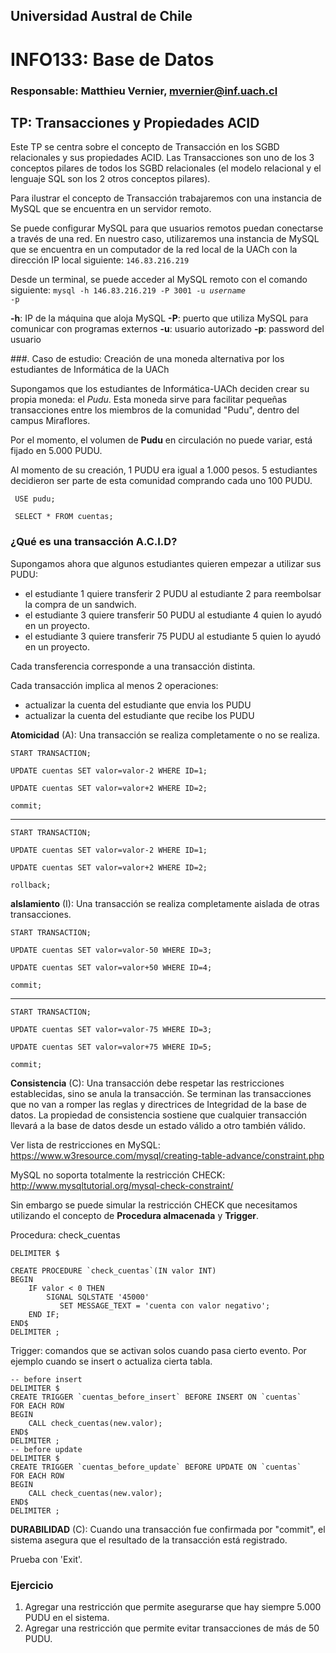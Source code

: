 ## Universidad Austral de Chile

# INFO133: Base de Datos

### Responsable: Matthieu Vernier, mvernier@inf.uach.cl

## TP: Transacciones y Propiedades ACID

Este TP se centra sobre el concepto de Transacción en los SGBD relacionales y sus propiedades ACID. Las Transacciones son uno de los 3 conceptos pilares de todos los SGBD relacionales (el modelo relacional y el lenguaje SQL son los 2 otros conceptos pilares).

Para ilustrar el concepto de Transacción trabajaremos con una instancia de MySQL que se encuentra en un servidor remoto.

Se puede configurar MySQL para que usuarios remotos puedan conectarse a través de una red. En nuestro caso, utilizaremos una instancia de MySQL que se encuentra en un computador de la red local de la UACh con la dirección IP local siguiente: <code>146.83.216.219</code>

Desde un terminal, se puede acceder al MySQL remoto con el comando siguiente:
<code>mysql -h 146.83.216.219 -P 3001 -u _username_ -p</code>

__-h__: IP de la máquina que aloja MySQL
__-P__: puerto que utiliza MySQL para comunicar con programas externos
__-u__: usuario autorizado
__-p__: password del usuario


###. Caso de estudio: Creación de una moneda alternativa por los estudiantes de Informática de la UACh

Supongamos que los estudiantes de Informática-UACh deciden crear su propia moneda: el _Pudu_.
Esta moneda sirve para facilitar pequeñas transacciones entre los miembros de la comunidad "Pudu", dentro del campus Miraflores.

Por el momento, el volumen de __Pudu__ en circulación no puede variar, está fijado en 5.000 PUDU.

Al momento de su creación, 1 PUDU era igual a 1.000 pesos. 5 estudiantes decidieron ser parte de esta comunidad comprando cada uno 100 PUDU.

<code> USE pudu;</code>

<code> SELECT * FROM cuentas;</code>


### ¿Qué es una transacción A.C.I.D?

Supongamos ahora que algunos estudiantes quieren empezar a utilizar sus PUDU:
- el estudiante 1 quiere transferir 2 PUDU al estudiante 2 para reembolsar la compra de un sandwich.
- el estudiante 3 quiere transferir 50 PUDU al estudiante 4 quien lo ayudó en un proyecto.
- el estudiante 3 quiere transferir 75 PUDU al estudiante 5 quien lo ayudó en un proyecto.

Cada transferencia corresponde a una transacción distinta.

Cada transacción implica al menos 2 operaciones:
- actualizar la cuenta del estudiante que envia los PUDU
- actualizar la cuenta del estudiante que recibe los PUDU

__Atomicidad__ (A): Una transacción se realiza completamente o no se realiza.

<code>START TRANSACTION;</code>

<code>UPDATE cuentas SET valor=valor-2 WHERE ID=1;</code>

<code>UPDATE cuentas SET valor=valor+2 WHERE ID=2;</code>

<code>commit;</code>

---

<code>START TRANSACTION;</code>

<code>UPDATE cuentas SET valor=valor-2 WHERE ID=1;</code>

<code>UPDATE cuentas SET valor=valor+2 WHERE ID=2;</code>

<code>rollback;</code>

__aIslamiento__ (I): Una transacción se realiza completamente aislada de otras transacciones.

<code>START TRANSACTION;</code>

<code>UPDATE cuentas SET valor=valor-50 WHERE ID=3;</code>

<code>UPDATE cuentas SET valor=valor+50 WHERE ID=4;</code>

<code>commit;</code>

----

<code>START TRANSACTION;</code>

<code>UPDATE cuentas SET valor=valor-75 WHERE ID=3;</code>

<code>UPDATE cuentas SET valor=valor+75 WHERE ID=5;</code>

<code>commit;</code>

__Consistencia__ (C): Una transacción debe respetar las restricciones establecidas, sino se anula la transacción. Se terminan las transacciones que no van a romper las reglas y directrices de Integridad de la base de datos. La propiedad de consistencia sostiene que cualquier transacción llevará a la base de datos desde un estado válido a otro también válido.

Ver lista de restricciones en MySQL: https://www.w3resource.com/mysql/creating-table-advance/constraint.php

MySQL no soporta totalmente la restricción CHECK: http://www.mysqltutorial.org/mysql-check-constraint/

Sin embargo se puede simular la restricción CHECK que necesitamos utilizando el concepto de __Procedura almacenada__ y __Trigger__.


Procedura: check_cuentas
~~~~
DELIMITER $

CREATE PROCEDURE `check_cuentas`(IN valor INT)
BEGIN
    IF valor < 0 THEN
        SIGNAL SQLSTATE '45000'
           SET MESSAGE_TEXT = 'cuenta con valor negativo';
    END IF;
END$
DELIMITER ;
~~~~

Trigger: comandos que se activan solos cuando pasa cierto evento. Por ejemplo cuando se insert o actualiza cierta tabla.

~~~~
-- before insert
DELIMITER $
CREATE TRIGGER `cuentas_before_insert` BEFORE INSERT ON `cuentas`
FOR EACH ROW
BEGIN
    CALL check_cuentas(new.valor);
END$
DELIMITER ; 
-- before update
DELIMITER $
CREATE TRIGGER `cuentas_before_update` BEFORE UPDATE ON `cuentas`
FOR EACH ROW
BEGIN
    CALL check_cuentas(new.valor);
END$
DELIMITER ;
~~~~

__DURABILIDAD__ (C): Cuando una transacción fue confirmada por "commit", el sistema asegura que el resultado de la transacción está registrado.

Prueba con 'Exit'.


### Ejercicio
1. Agregar una restricción que permite asegurarse que hay siempre 5.000 PUDU en el sistema.
1. Agregar una restricción que permite evitar transacciones de más de 50 PUDU.






